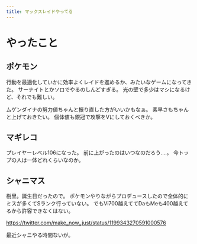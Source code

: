 ```yaml
---
title: マックスレイドやってる
---
```


# やったこと

## ポケモン

行動を最適化していかに効率よくレイドを進めるか、みたいなゲームになってきた。
サーナイトとかソロでやるのしんどすぎる。
光の壁で多少はマシになるけど、それでも難しい。

ムゲンダイナの努力値ちゃんと振り直した方がいいかもなぁ。
素早さもちゃんと上げておきたい。
個体値も銀冠で攻撃をVにしておくべきか。

## マギレコ

プレイヤーレベル106になった。
前に上がったのはいつなのだろう‥‥。
今トップの人は一体どれくらいなのか。

## シャニマス

樹里。誕生日だったので。
ポケモンやりながらプロデュースしたので全体的にミスが多くてSランク行っていない。
でもVi700越えててDaもMeも400越えてるから許容できなくはない。

<https://twitter.com/make_now_just/status/1199343270591000576>

最近シャニやる時間ないが。
